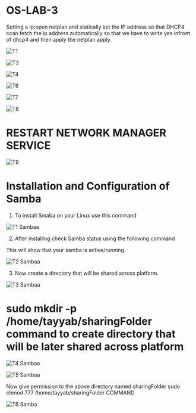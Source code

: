 # OS-LAB-3

Setting a ip:open netplan and statically set the IP address so that DHCP4 ccan fetch the ip address automatically so that we have to write yes infront of dhcp4 and then apply the netplan apply.

![T1](https://user-images.githubusercontent.com/123717266/220566976-78289e0e-e34c-4afc-ba2e-7a5fc2c1e3f3.PNG)


![T3](https://user-images.githubusercontent.com/123717266/220567210-55a00011-d40d-4cdf-8b10-cd9e60ebae5e.PNG)


![T4](https://user-images.githubusercontent.com/123717266/220567317-eb719ae7-9acb-4a37-a42c-c74a94e8441f.PNG)




![T6](https://user-images.githubusercontent.com/123717266/220567425-31f61fac-a489-4f63-888e-ace1b1164ea4.PNG)


![T7](https://user-images.githubusercontent.com/123717266/220569590-ca97cb28-d365-4d23-b953-4b792b87055a.PNG)


![T8](https://user-images.githubusercontent.com/123717266/220569640-fee18747-65c6-435a-a2a4-44de5a1ba978.PNG)


# RESTART NETWORK MANAGER SERVICE

![T9](https://user-images.githubusercontent.com/123717266/220567886-5788680d-09e8-4592-a40b-d1cfabc3138d.PNG)


# Installation and Configuration of Samba
1) To install Smaba on your Linux use this command

![T1 Sambaa](https://user-images.githubusercontent.com/123717266/222709509-ebf45310-49fd-4e31-8a65-cfdbdef17144.PNG)

2) After installing check Samba status using the following command

This will show that your samba is active/running.

![T2 Sambaa](https://user-images.githubusercontent.com/123717266/222709989-3ee57ff1-79ed-45fb-bf73-e2430eddfe73.PNG)

3) Now create a directory that will be shared across platform.

![T3 Sambaa](https://user-images.githubusercontent.com/123717266/222710234-460d4651-b728-404c-abf0-802b42d54dde.PNG)
# sudo mkdir -p /home/tayyab/sharingFolder command to create directory that will be later shared across platform

![T4 Sambaa](https://user-images.githubusercontent.com/123717266/222710668-59f3c8a9-a49b-4819-80cc-128dbf324e9c.PNG)


![T5 Sambaa](https://user-images.githubusercontent.com/123717266/222710713-547b53ac-d830-4b07-9bf8-eb51f7f0cf1f.PNG)

Now give permission to the above directory named sharingFolder sudo chmod 777 /home/tayyab/sharingFolder COMMAND

![T6 Samba](https://user-images.githubusercontent.com/123717266/222710800-fc2dc901-0441-43d9-b58b-53e670db2c4f.PNG)





